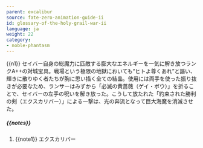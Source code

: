 ```yaml
---
parent: excalibur
source: fate-zero-animation-guide-ii
id: glossary-of-the-holy-grail-war-ii
language: ja
weight: 22
category:
- noble-phantasm
---
```


{{n1}}
セイバー自身の総魔力に匹敵する膨大なエネルギーを一気に解き放つランクA++の対城宝具。戦場という極限の地獄においても“ヒトよ尊くあれ”と謳い、輝きに散りゆく者たちが胸に思い描く全ての結晶。使用には両手を使った振り抜きが必要なため、ランサーはみずから「必滅の黄薔薇（ゲイ・ボウ）」を折ることで、セイバーの左手の呪いを解き放った。こうして放たれた「約束された勝利の剣（エクスカリバー）」による一撃は、光の奔流となって巨大海魔を消滅させた。

##### {{notes}}

1. {{note1}} エクスカリバー
